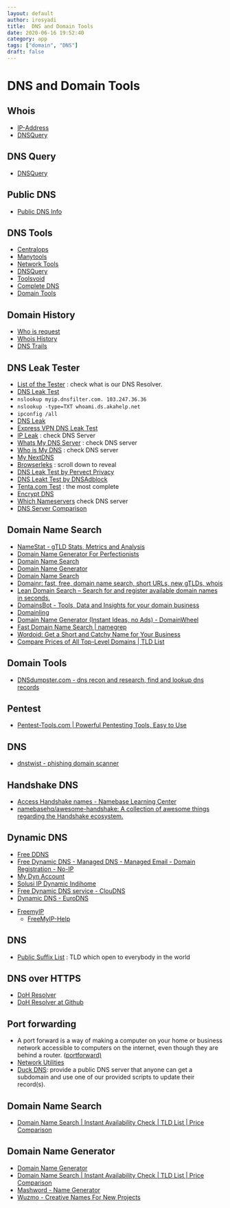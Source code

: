 ```yaml
---
layout: default
author: irosyadi
title:  DNS and Domain Tools
date: 2020-06-16 19:52:40
category: app
tags: ["domain", "DNS"]
draft: false
---
```


# DNS and Domain Tools

## Whois
- [IP-Address](https://www.ip-address.org/tracer/ip-whois.php)
- [DNSQuery](https://dnsquery.org/whois/)

## DNS Query
- [DNSQuery](https://dnsquery.org/dnsquery/)

## Public DNS
- [Public DNS Info](https://public-dns.info/)

## DNS Tools
- [Centralops](https://centralops.net/co/)
- [Manytools](https://manytools.org/network/)
- [Network Tools](https://network-tools.com/)
- [DNSQuery](https://dnsquery.org/)
- [Toolsvoid](https://www.toolsvoid.com)
- [Complete DNS](https://completedns.com/)
- [Domain Tools](https://whois.domaintools.com/)

## Domain History
- [Who is request](https://whoisrequest.com/history/)
- [Whois History](https://whois-history.whoisxmlapi.com/api)
- [DNS Trails](https://securitytrails.com/dns-trails#/)

## DNS Leak Tester
- [List of the Tester](https://routersecurity.org/testdns.php) : check what is our DNS Resolver.
- [DNS Leak Test](https://www.dnsleaktest.com)
- `nslookup myip.dnsfilter.com. 103.247.36.36`
- `nslookup -type=TXT whoami.ds.akahelp.net`
- `ipconfig /all`
- [DNS Leak](https://dnsleak.com)
- [Express VPN DNS Leak Test](https://www.expressvpn.com/dns-leak-test)
- [IP Leak](https://ipleak.net/) : check DNS Server
- [Whats My DNS Server](https://www.whatsmydnsserver.com/) : check DNS server
- [Who is My DNS](https://whoismydns.com/) : check DNS server
- [My NextDNS](https://my.nextdns.io/)
- [Browserleks](https://browserleaks.com/ip) : scroll down to reveal
- [DNS Leak Test by Pervect Privacy](https://www.perfect-privacy.com/en/tests/dns-leaktest)
- [DNS Leakt Test by DNSAdblock](https://dnsadblock.com/dns-leak-test/)
- [Tenta.com Test](https://tenta.com/test/) : the most complete
- [Encrypt DNS](https://www.toptal.com/web/encrypted-safe-with-esni-doh-dot)
- [Which Nameservers](https://which.nameserve.rs/) check DNS server
- [DNS Server Comparison](https://www.grc.com/dns/benchmark.htm)

## Domain Name Search
* [NameStat - gTLD Stats, Metrics and Analysis](https://namestat.org/)
* [Domain Name Generator For Perfectionists](https://www.namemesh.com/)
* [Domain Name Search](https://instantdomainsearch.com/)
* [Domain Name Generator](https://www.domainnamesoup.com/)
* [Domain Name Search](https://domize.com/)
* [Domainr: fast, free, domain name search, short URLs, new gTLDs, whois](https://domainr.com/)
* [Lean Domain Search – Search for and register available domain names in seconds.](https://leandomainsearch.com/)
* [DomainsBot - Tools, Data and Insights for your domain business](https://domainsbot.com/)
* [Domainling](https://domainling.com/)
* [Domain Name Generator (Instant Ideas, no Ads) - DomainWheel](https://domainwheel.com/)
* [Fast Domain Name Search | namegrep](https://namegrep.com/)
* [Wordoid: Get a Short and Catchy Name for Your Business](https://wordoid.com/)
* [Compare Prices of All Top-Level Domains | TLD List](https://tld-list.com/)

## Domain Tools
- [DNSdumpster.com - dns recon and research, find and lookup dns records](https://dnsdumpster.com/)

## Pentest
- [Pentest-Tools.com | Powerful Pentesting Tools, Easy to Use](https://pentest-tools.com/home)

## DNS  
- [dnstwist - phishing domain scanner](https://dnstwist.it/)

## Handshake DNS
- [Access Handshake names - Namebase Learning Center](https://learn.namebase.io/starting-from-zero/how-to-access-handshake-sites)
- [namebasehq/awesome-handshake: A collection of awesome things regarding the Handshake ecosystem.](https://github.com/namebasehq/awesome-handshake)

## Dynamic DNS
* [Free DDNS](https://freemyip.com/main)
* [Free Dynamic DNS - Managed DNS - Managed Email - Domain Registration - No-IP](https://www.noip.com/)
* [My Dyn Account](https://account.dyn.com/)
* [Solusi IP Dynamic Indihome](https://ip-dynamic.com/)
* [Free Dynamic DNS service - ClouDNS](https://asia.cloudns.net/dynamic-dns/)
* [Dynamic DNS - EuroDNS](https://www.eurodns.com/dynamic-dns)
- [FreemyIP](https://freemyip.com/update?token=973c1ba1468f0bbe24dbc1a5&domain=irosyadi.freemyip.com)
    - [FreeMyIP-Help](https://freemyip.com/help?domain=irosyadi.freemyip.com&token=973c1ba1468f0bbe24dbc1a5)

## DNS
- [Public Suffix List](https://publicsuffix.org/) : TLD which  open to everybody in the world

## DNS over HTTPS
- [DoH Resolver](https://wiki.mozilla.org/Trusted_Recursive_Resolver#DNS-over-HTTPS_Prefs_in_Firefox)
- [DoH Resolver at Github](https://github.com/curl/curl/wiki/DNS-over-HTTPS)

## Port forwarding
- A port forward is a way of making a computer on your home or business network accessible to computers on the internet, even though they are behind a router. ([portforward)](https://portforward.com/)
- [Network Utilities](https://portforward.com/store/pfconfig.cgi)
- [Duck DNS](https://www.duckdns.org/why.jsp): provide a public DNS server that anyone can get a subdomain and use one of our provided scripts to update their record(s).

## Domain Name Search
- [Domain Name Search | Instant Availability Check | TLD List | Price Comparison](https://domain.garden/)

## Domain Name Generator
* [Domain Name Generator](https://instantdomainsearch.com/domain/generator?q=book)
* [Domain Name Search | Instant Availability Check | TLD List | Price Comparison](https://domain.garden/)
* [Mashword - Name Generator](https://mashword.com/search?words=digital%20twin&tld=com)
* [Wuzmo - Creative Names For New Projects](https://wuzmo.com/)


